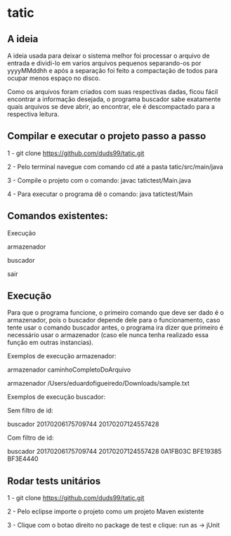 # tatic

A ideia
----------------------------------------------------------------------------------------------------

A ideia usada para deixar o sistema melhor foi processar o arquivo de entrada e dividi-lo em varios
arquivos pequenos separando-os por yyyyMMddhh e após a separação foi feito a compactação de todos para
ocupar menos espaço no disco.

Como os arquivos foram criados com suas respectivas dadas, ficou fácil encontrar a informação desejada,
o programa buscador sabe exatamente quais arquivos se deve abrir, ao encontrar, ele é
descompactado para a respectiva leitura.

Compilar e executar o projeto passo a passo
----------------------------------------------------------------------------------------------------

1 - git clone https://github.com/duds99/tatic.git

2 - Pelo terminal navegue com comando cd até a pasta tatic/src/main/java

3 - Compile o projeto com o comando: javac tatictest/Main.java

4 - Para executar o programa dê o comando: java tatictest/Main


Comandos existentes:
----------------------------------------------------------------------------------------------------
Execução

armazenador

buscador

sair

Execução
----------------------------------------------------------------------------------------------------

Para que o programa funcione, o primeiro comando que deve ser dado é o armazenador, pois o buscador
depende dele para o funcionamento, caso tente usar o comando buscador antes, o programa ira dizer
que primeiro é necessário usar o armazenador (caso ele nunca tenha realizado essa função em outras
instancias).

Exemplos de execução armazenador:

armazenador caminhoCompletoDoArquivo

armazenador /Users/eduardofigueiredo/Downloads/sample.txt

Exemplos de execução buscador:

Sem filtro de id:

buscador 20170206175709744 20170207124557428

Com filtro de id:

buscador 20170206175709744 20170207124557428 0A1FB03C BFE19385 BF3E4440

Rodar tests unitários
----------------------------------------------------------------------------------------------------

1 - git clone https://github.com/duds99/tatic.git

2 - Pelo eclipse importe o projeto como um projeto Maven existente

3 - Clique com o botao direito no package de test e clique: run as -> jUnit
